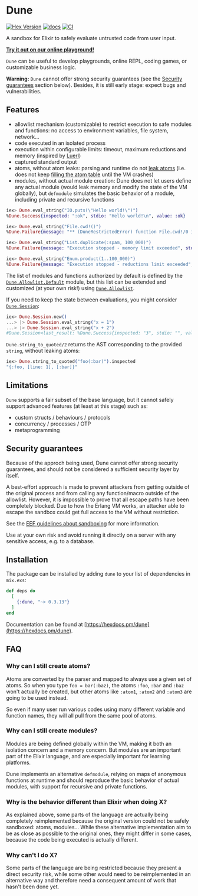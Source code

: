 # Dune

[![Hex Version](https://img.shields.io/hexpm/v/dune.svg)](https://hex.pm/packages/dune)
[![docs](https://img.shields.io/badge/docs-hexpm-blue.svg)](https://hexdocs.pm/dune/)
[![CI](https://github.com/functional-rewire/dune/workflows/CI/badge.svg)](https://github.com/functional-rewire/dune/actions?query=workflow%3ACI)

A sandbox for Elixir to safely evaluate untrusted code from user input.

[**Try it out on our online playground!**](https://playground.functional-rewire.com/)

`Dune` can be useful to develop playgrounds, online REPL, coding games, or
customizable business logic.

**Warning:** `Dune` cannot offer strong security guarantees (see the
[Security guarantees](#security-guarantees) section below). Besides, it is still
early stage: expect bugs and vulnerabilities.

## Features

- allowlist mechanism (customizable) to restrict execution to safe modules and
  functions: no access to environment variables, file system, network...
- code executed in an isolated process
- execution within configurable limits: timeout, maximum reductions and memory
  (inspired by [Luerl](https://github.com/rvirding/luerl))
- captured standard output
- atoms, without atom leaks: parsing and runtime do not
  [leak atoms](https://hexdocs.pm/elixir/String.html#to_atom/1) (i.e. does not
  keep
  [filling the atom table](https://learnyousomeerlang.com/starting-out-for-real#atoms)
  until the VM crashes)
- modules, without actual module creation: Dune does not let users define any
  actual module (would leak memory and modify the state of the VM globally), but
  `defmodule` simulates the basic behavior of a module, including private and
  recursive functions

```elixir
iex> Dune.eval_string("IO.puts(\"Hello world!\")")
%Dune.Success{inspected: ":ok", stdio: "Hello world!\n", value: :ok}

iex> Dune.eval_string("File.cwd!()")
%Dune.Failure{message: "** (DuneRestrictedError) function File.cwd!/0 is restricted", type: :restricted}

iex> Dune.eval_string("List.duplicate(:spam, 100_000)")
%Dune.Failure{message: "Execution stopped - memory limit exceeded", stdio: "", type: :memory}

iex> Dune.eval_string("Enum.product(1..100_000)")
%Dune.Failure{message: "Execution stopped - reductions limit exceeded", stdio: "", type: :reductions}
```

The list of modules and functions authorized by default is defined by the
[`Dune.Allowlist.Default`](https://hexdocs.pm/dune/Dune.Allowlist.Default.html#module-allowed-modules-functions)
module, but this list can be extended and customized (at your own risk!) using
[`Dune.Allowlist`](https://hexdocs.pm/dune/Dune.Allowlist.html).

If you need to keep the state between evaluations, you might consider
[`Dune.Session`](https://hexdocs.pm/dune/Dune.Session.html):

```elixir
iex> Dune.Session.new()
...> |> Dune.Session.eval_string("x = 1")
...> |> Dune.Session.eval_string("x + 2")
#Dune.Session<last_result: %Dune.Success{inspected: "3", stdio: "", value: 3}, ...>
```

`Dune.string_to_quoted/2` returns the AST corresponding to the provided
`string`, without leaking atoms:

```elixir
iex> Dune.string_to_quoted("foo(:bar)").inspected
"{:foo, [line: 1], [:bar]}"
```

## Limitations

`Dune` supports a fair subset of the base language, but it cannot safely support
advanced features (at least at this stage) such as:

- custom structs / behaviours / protocols
- concurrency / processes / OTP
- metaprogramming

## Security guarantees

Because of the approch being used, Dune cannot offer strong security guarantees,
and should not be considered a sufficient security layer by itself.

A best-effort approach is made to prevent attackers from getting outside of the
original process and from calling any function/macro outside of the allowlist.
However, it is impossible to prove that all escape paths have been completely
blocked. Due to how the Erlang VM works, an attacker able to escape the sandbox
could get full access to the VM without restriction.

See the
[EEF guidelines about sandboxing](https://erlef.github.io/security-wg/secure_coding_and_deployment_hardening/sandboxing)
for more information.

Use at your own risk and avoid running it directly on a server with any
sensitive access, e.g. to a database.

## Installation

The package can be installed by adding `dune` to your list of dependencies in
`mix.exs`:

```elixir
def deps do
  [
    {:dune, "~> 0.3.13"}
  ]
end
```

Documentation can be found at
[https://hexdocs.pm/dune](https://hexdocs.pm/dune).

## FAQ

### Why can I still create atoms?

Atoms are converted by the parser and mapped to always use a given set of atoms.
So when you type `foo = bar(:baz)`, the atoms `:foo`, `:bar` and `:baz` won't
actually be created, but other atoms like `:atom1`, `:atom2` and `:atom3` are
going to be used instead.

So even if many user run various codes using many different variable and
function names, they will all pull from the same pool of atoms.

### Why can I still create modules?

Modules are being defined globally within the VM, making it both an isolation
concern and a memory concern. But modules are an important part of the Elixir
language, and are especially important for learning platforms.

Dune implements an alternative `defmodule`, relying on maps of anonymous
functions at runtime and should reproduce the basic behavior of actual modules,
with support for recursive and private functions.

### Why is the behavior different than Elixir when doing X?

As explained above, some parts of the language are actually being completely
reimplemented because the original version could not be safely sandboxed: atoms,
modules... While these alternative implementation aim to be as close as possible
to the original ones, they might differ in some cases, because the code being
executed is actually different.

### Why can't I do X?

Some parts of the language are being restricted because they present a direct
security risk, while some other would need to be reimplemented in an alternative
way and therefore need a consequent amount of work that hasn't been done yet.
